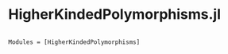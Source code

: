 # HigherKindedPolymorphisms.jl

```@index
```

```@autodocs
Modules = [HigherKindedPolymorphisms]
```
